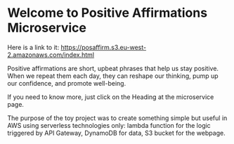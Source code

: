 # Welcome to Positive Affirmations Microservice

Here is a link to it: https://posaffirm.s3.eu-west-2.amazonaws.com/index.html

Positive affirmations are short, upbeat phrases that help us stay positive. When we repeat them each day, they can reshape our thinking, pump up our confidence, and promote well-being.

If you need to know more, just click on the Heading at the microservice page.

The purpose of the toy project was to create something simple but useful in AWS using serverless technologies only: lambda function for the logic triggered by API Gateway, DynamoDB for data, S3 bucket for the webpage.
